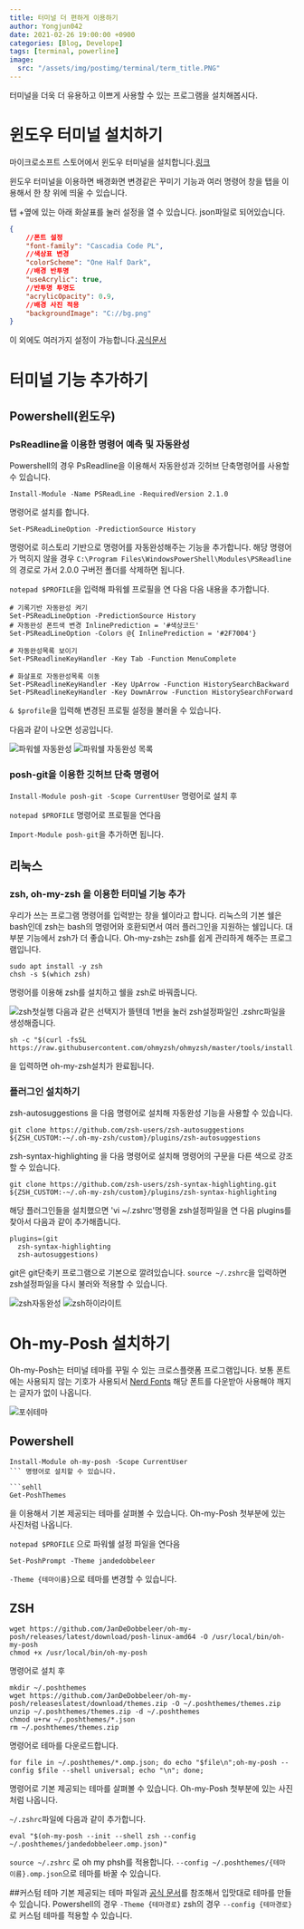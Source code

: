 ```yaml
---
title: 터미널 더 편하게 이용하기
author: Yongjun042
date: 2021-02-26 19:00:00 +0900
categories: [Blog, Develope]
tags: [terminal, powerline]
image:
  src: "/assets/img/postimg/terminal/term_title.PNG"
---
```


터미널을 더욱 더 유용하고 이쁘게 사용할 수 있는 프로그램을 설치해봅시다.

# 윈도우 터미널 설치하기
마이크로소프트 스토어에서 윈도우 터미널을 설치합니다.[링크](https://www.microsoft.com/ko-kr/p/windows-terminal/9n0dx20hk701?activetab=pivot:overviewtab "링크")

윈도우 터미널을 이용하면 배경화면 변경같은 꾸미기 기능과 여러 명령어 창을 탭을 이용해서 한 창 위에 띄울 수 있습니다.

탭 +옆에 있는 아래 화살표를 눌러 설정을 열 수 있습니다. json파일로 되어있습니다.
```json
{
    //폰트 설정
    "font-family": "Cascadia Code PL",
    //색상표 변경
    "colorScheme": "One Half Dark",
    //배경 반투명
    "useAcrylic": true,
    //반투명 투명도
    "acrylicOpacity": 0.9,
    //배경 사진 적용
    "backgroundImage": "C://bg.png"
}
```
이 외에도 여러가지 설정이 가능합니다.[공식문서](https://docs.microsoft.com/ko-kr/windows/terminal/customize-settings/profile-general "공식문서")


# 터미널 기능 추가하기

## Powershell(윈도우)

### PsReadline을 이용한 명령어 예측 및 자동완성

Powershell의 경우 PsReadline을 이용해서 자동완성과 깃허브 단축명령어를 사용할 수 있습니다.

```shell
Install-Module -Name PSReadLine -RequiredVersion 2.1.0
```
명령어로 설치를 합니다.

```shell
Set-PSReadLineOption -PredictionSource History
```
명령어로 히스토리 기반으로 명령어를 자동완성해주는 기능을 추가합니다. 해당 명령어가 먹히지 않을 경우 `C:\Program Files\WindowsPowerShell\Modules\PSReadline`의 경로로 가서 2.0.0 구버전 폴더를 삭제하면 됩니다.

`notepad $PROFILE`을 입력해 파워쉘 프로필을 연 다음 다음 내용을 추가합니다.

```shell
# 기록기반 자동완성 켜기
Set-PSReadLineOption -PredictionSource History
# 자동완성 폰트색 변경 InlinePrediction = '#색상코드'
Set-PSReadLineOption -Colors @{ InlinePrediction = '#2F7004'}

# 자동완성목록 보이기
Set-PSReadlineKeyHandler -Key Tab -Function MenuComplete

# 화살표로 자동완성목록 이동
Set-PSReadlineKeyHandler -Key UpArrow -Function HistorySearchBackward
Set-PSReadlineKeyHandler -Key DownArrow -Function HistorySearchForward
```
`& $profile`을 입력해 변경된 프로필 설정을 불러올 수 있습니다.

다음과 같이 나오면 성공입니다.

![파워쉘 자동완성](/assets/img/postimg/terminal/ps_autocomplete.PNG "파워쉘 자동완성")
![파워쉘 자동완성 목록](/assets/img/postimg/terminal/ps_suggest.PNG "파워쉘 자동완성 목록")

### posh-git을 이용한 깃허브 단축 명령어

`Install-Module posh-git -Scope CurrentUser` 명령어로 설치 후

`notepad $PROFILE` 명령어로 프로필을 연다음

`Import-Module posh-git`을 추가하면 됩니다.

## 리눅스

### zsh, oh-my-zsh 을 이용한 터미널 기능 추가
우리가 쓰는 프로그램 명령어를 입력받는 창을 쉘이라고 합니다.
리눅스의 기본 쉘은 bash인데 zsh는 bash의 명령어와 호환되면서 여러 플러그인을 지원하는 쉘입니다. 대부분 기능에서 zsh가 더 좋습니다. Oh-my-zsh는 zsh를 쉽게 관리하게 해주는 프로그램입니다.
```shell
sudo apt install -y zsh
chsh -s $(which zsh)
```
명령어를 이용해 zsh를 설치하고 쉘을 zsh로 바꿔줍니다.

![zsh첫실행](/assets/img/postimg/terminal/zsh_first.PNG "zsh첫실행")
다음과 같은 선택지가 뜰텐데 1번을 눌러 zsh설정파일인 .zshrc파일을 생성해줍니다.
```sehll
sh -c "$(curl -fsSL https://raw.githubusercontent.com/ohmyzsh/ohmyzsh/master/tools/install.sh)"
```
을 입력하면 oh-my-zsh설치가 완료됩니다.

### 플러그인 설치하기

zsh-autosuggestions 을 다음 명령어로 설치해 자동완성 기능을 사용할 수 있습니다.
```shell
git clone https://github.com/zsh-users/zsh-autosuggestions ${ZSH_CUSTOM:-~/.oh-my-zsh/custom}/plugins/zsh-autosuggestions
```
zsh-syntax-highlighting 을 다음 명령어로 설치해 명령어의 구문을 다른 색으로 강조할 수 있습니다.
```shell
git clone https://github.com/zsh-users/zsh-syntax-highlighting.git ${ZSH_CUSTOM:-~/.oh-my-zsh/custom}/plugins/zsh-syntax-highlighting
```
해당 플러그인들을 설치했으면 'vi ~/.zshrc'명령올 zsh설정파일을 연 다음 plugins를 찾아서 다음과 같이 추가해줍니다.
```shell
plugins=(git
  zsh-syntax-highlighting
  zsh-autosuggestions)
```
git은 git단축키 프로그램으로 기본으로 깔려있습니다.
`source ~/.zshrc`을 입력하면 zsh설정파일을 다시 불러와 적용할 수 있습니다.

![zsh자동완성](/assets/img/postimg/terminal/zsh_auto.PNG "zsh자동완성")
![zsh하이라이트](/assets/img/postimg/terminal/zsh_highlight.PNG "zsh하이라이트")

# Oh-my-Posh 설치하기
Oh-my-Posh는 터미널 테마를 꾸밀 수 있는 크로스플랫폼 프로그램입니다.
보통 폰트에는 사용되지 않는 기호가 사용되서 [Nerd Fonts](https://www.nerdfonts.com/ "Nerd Fonts") 해당 폰트를 다운받아 사용해야 깨지는 글자가 없이 나옵니다.

![포쉬테마](/assets/img/postimg/terminal/Posh_theme.PNG "포쉬테마")

## Powershell
```sehll
Install-Module oh-my-posh -Scope CurrentUser
``` 명령어로 설치할 수 있습니다.

```sehll
Get-PoshThemes
````
을 이용해서 기본 제공되는 테마를 살펴볼 수 있습니다. Oh-my-Posh 첫부분에 있는 사진처럼 나옵니다.

`notepad $PROFILE` 으로 파워쉘 설정 파일을 연다음
```shell
Set-PoshPrompt -Theme jandedobbeleer
```
`-Theme {테마이름}`으로 테마를 변경할 수 있습니다.

## ZSH

```console
wget https://github.com/JanDeDobbeleer/oh-my-posh/releases/latest/download/posh-linux-amd64 -O /usr/local/bin/oh-my-posh
chmod +x /usr/local/bin/oh-my-posh
```
명령어로 설치 후
```console
mkdir ~/.poshthemes
wget https://github.com/JanDeDobbeleer/oh-my-posh/releaseslatest/download/themes.zip -O ~/.poshthemes/themes.zip
unzip ~/.poshthemes/themes.zip -d ~/.poshthemes
chmod u+rw ~/.poshthemes/*.json
rm ~/.poshthemes/themes.zip
```
명령어로 테마를 다운로드합니다.
```console
for file in ~/.poshthemes/*.omp.json; do echo "$file\n";oh-my-posh --config $file --shell universal; echo "\n"; done;
```
명령어로 기본 제공되는 테마를 살펴볼 수 있습니다. Oh-my-Posh 첫부분에 있는 사진처럼 나옵니다.

`~/.zshrc`파일에 다음과 같이 추가합니다.
```shell
eval "$(oh-my-posh --init --shell zsh --config ~/.poshthemes/jandedobbeleer.omp.json)"
```
`source ~/.zshrc`
로 oh my phsh를 적용합니다.
`--config ~/.poshthemes/{테마 이름}.omp.json`으로 테마를 바꿀 수 있습니다.

##커스텀 테마
기본 제공되는 테마 파일과 [공식 문서](https://ohmyposh.dev/docs/ "공식 문서")를 참조해서 입맛대로 테마를 만들 수 있습니다.
Powershell의 경우 `-Theme {테마경로}` zsh의 경우 `--config {테마경로}`로 커스텀 테마를 적용할 수 있습니다.